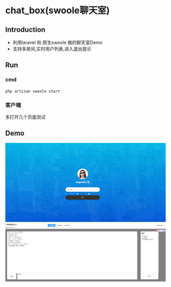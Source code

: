 # chat_box(swoole聊天室)


## Introduction
- 利用laravel 和 原生swoole 做的聊天室Demo
- 支持多房间,实时用户列表,进入退出提示

## Run

### cmd
`php artisan swoole start`
### 客户端
多打开几个页面测试

## Demo
![首页登录](public/login.png "首页登录")
![聊天室](public/chat.png "聊天室")

